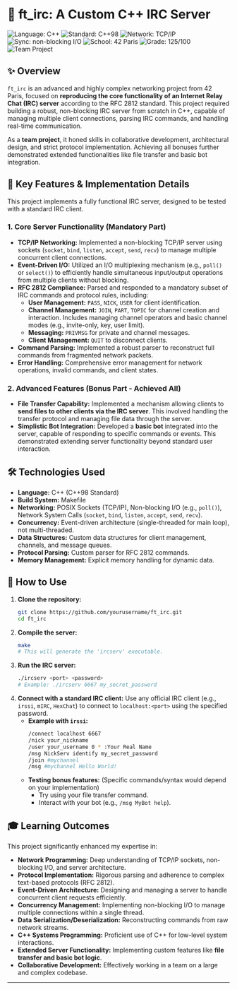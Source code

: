# 💬 ft_irc: A Custom C++ IRC Server

![Language: C++](https://img.shields.io/badge/Language-C%2B%2B-blue.svg)
![Standard: C++98](https://img.shields.io/badge/Standard-C%2B%2B98-orange.svg)
![Network: TCP/IP](https://img.shields.io/badge/Network-TCP%2FIP-red.svg)
![Sync: non-blocking I/O](https://img.shields.io/badge/Sync-non--blocking_I%2FO-blueviolet.svg)
![School: 42 Paris](https://img.shields.io/badge/School-42_Paris-orange.svg)
![Grade: 125/100](https://img.shields.io/badge/Grade-125/100-brightgreen.svg)
![Team Project](https://img.shields.io/badge/Team_Project-Yes-blue.svg)

## ✨ Overview

`ft_irc` is an advanced and highly complex networking project from 42 Paris, focused on **reproducing the core functionality of an Internet Relay Chat (IRC) server** according to the RFC 2812 standard. This project required building a robust, non-blocking IRC server from scratch in C++, capable of managing multiple client connections, parsing IRC commands, and handling real-time communication.

As a **team project**, it honed skills in collaborative development, architectural design, and strict protocol implementation. Achieving all bonuses further demonstrated extended functionalities like file transfer and basic bot integration.

## 🌟 Key Features & Implementation Details

This project implements a fully functional IRC server, designed to be tested with a standard IRC client.

### **1. Core Server Functionality (Mandatory Part)**

*   **TCP/IP Networking:** Implemented a non-blocking TCP/IP server using sockets (`socket`, `bind`, `listen`, `accept`, `send`, `recv`) to manage multiple concurrent client connections.
*   **Event-Driven I/O:** Utilized an I/O multiplexing mechanism (e.g., `poll()` or `select()`) to efficiently handle simultaneous input/output operations from multiple clients without blocking.
*   **RFC 2812 Compliance:** Parsed and responded to a mandatory subset of IRC commands and protocol rules, including:
    *   **User Management:** `PASS`, `NICK`, `USER` for client identification.
    *   **Channel Management:** `JOIN`, `PART`, `TOPIC` for channel creation and interaction. Includes managing channel operators and basic channel modes (e.g., invite-only, key, user limit).
    *   **Messaging:** `PRIVMSG` for private and channel messages.
    *   **Client Management:** `QUIT` to disconnect clients.
*   **Command Parsing:** Implemented a robust parser to reconstruct full commands from fragmented network packets.
*   **Error Handling:** Comprehensive error management for network operations, invalid commands, and client states.

### **2. Advanced Features (Bonus Part - Achieved All)**

*   **File Transfer Capability:** Implemented a mechanism allowing clients to **send files to other clients via the IRC server**. This involved handling the transfer protocol and managing file data through the server.
*   **Simplistic Bot Integration:** Developed a **basic bot** integrated into the server, capable of responding to specific commands or events. This demonstrated extending server functionality beyond standard user interaction.

## 🛠️ Technologies Used

*   **Language:** C++ (C++98 Standard)
*   **Build System:** Makefile
*   **Networking:** POSIX Sockets (TCP/IP), Non-blocking I/O (e.g., `poll()`), Network System Calls (`socket`, `bind`, `listen`, `accept`, `send`, `recv`).
*   **Concurrency:** Event-driven architecture (single-threaded for main loop), not multi-threaded.
*   **Data Structures:** Custom data structures for client management, channels, and message queues.
*   **Protocol Parsing:** Custom parser for RFC 2812 commands.
*   **Memory Management:** Explicit memory handling for dynamic data.

## 🚀 How to Use

1.  **Clone the repository:**
    ```bash
    git clone https://github.com/yourusername/ft_irc.git
    cd ft_irc
    ```
2.  **Compile the server:**
    ```bash
    make
    # This will generate the 'ircserv' executable.
    ```
3.  **Run the IRC server:**
    ```bash
    ./ircserv <port> <password>
    # Example: ./ircserv 6667 my_secret_password
    ```
4.  **Connect with a standard IRC client:**
    Use any official IRC client (e.g., `irssi`, `mIRC`, `HexChat`) to connect to `localhost:<port>` using the specified password.
    *   **Example with `irssi`:**
        ```bash
        /connect localhost 6667
        /nick your_nickname
        /user your_username 0 * :Your Real Name
        /msg NickServ identify my_secret_password
        /join #mychannel
        /msg #mychannel Hello World!
        ```
    *   **Testing bonus features:** (Specific commands/syntax would depend on your implementation)
        *   Try using your file transfer command.
        *   Interact with your bot (e.g., `/msg MyBot help`).

## 🎓 Learning Outcomes

This project significantly enhanced my expertise in:

*   **Network Programming:** Deep understanding of TCP/IP sockets, non-blocking I/O, and server architecture.
*   **Protocol Implementation:** Rigorous parsing and adherence to complex text-based protocols (RFC 2812).
*   **Event-Driven Architecture:** Designing and managing a server to handle concurrent client requests efficiently.
*   **Concurrency Management:** Implementing non-blocking I/O to manage multiple connections within a single thread.
*   **Data Serialization/Deserialization:** Reconstructing commands from raw network streams.
*   **C++ Systems Programming:** Proficient use of C++ for low-level system interactions.
*   **Extended Server Functionality:** Implementing custom features like **file transfer and basic bot logic**.
*   **Collaborative Development:** Effectively working in a team on a large and complex codebase.

---
